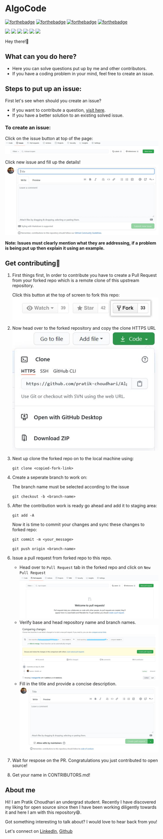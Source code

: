 # AlgoCode
[![forthebadge](https://forthebadge.com/images/badges/built-by-developers.svg)](https://forthebadge.com)
[![forthebadge](https://forthebadge.com/images/badges/built-with-love.svg)](https://forthebadge.com)
[![forthebadge](https://forthebadge.com/images/badges/for-you.svg)](https://forthebadge.com)
[![forthebadge](https://forthebadge.com/images/badges/powered-by-coffee.svg)](https://forthebadge.com)

![](https://img.shields.io/badge/Maintained-Yes-orange)
![](https://img.shields.io/badge/PRs-Accepting-brightgreen)
![](https://img.shields.io/badge/Python-green)
![](https://img.shields.io/badge/Java-blue)
![](https://img.shields.io/badge/C-yellowgreen)
![](https://img.shields.io/badge/C++-blueviolet)

Hey there!👋 

## What can you do here?
* Here you can solve questions put up by me and other contributors.
* If you have a coding problem in your mind, feel free to create an issue.

## Steps to put up an issue:

First let's see when should you create an issue?
* If you want to contribute a question, [visit here](https://github.com/pratik-choudhari/AlgoCode/issues).
* If you have a better solution to an existing solved issue.

### To create an issue:

Click on the issue button at top of the page:
![](images/issues1.JPG)

Click new issue and fill up the details!
![](images/issues2.JPG)

__Note: Issues must clearly mention what they are addressing, if a problem is being put up then explain it using an example.__

## Get contributing🤩

1. First things first, In order to contribute you have to create a Pull Request from your forked repo which is a remote clone of this upstream repository.

    Click this button at the top of screen to fork this repo:
    ![](images/fork_button.jpg)

2. Now head over to the forked repository and copy the clone HTTPS URL
    ![](images/fork_URL.jpg)


3. Next up clone the forked repo on to the local machine using:

    ``git clone <copied-fork-link>``

4. Create a seperate branch to work on:

    The branch name must be selected according to the issue

    ``git checkout -b <branch-name>``

5. After the contribution work is ready go ahead and add it to staging area:

    ``git add -A``

    Now it is time to commit your changes and sync these changes to forked repo:

    ``git commit -m <your_message>``

    ``git push origin <branch-name>`` 


7. Issue a pull request from forked repo to this repo.
    * Head over to `Pull Request` tab in the forked repo and click on `New Pull Request`
        ![](images/pr1.JPG)
    * Verify base and head repository name and branch names.
        ![](images/pr2.jpg)
    * Fill in the title and provide a concise description.
        ![](images/pr3.JPG)
    
8. Wait for respose on the PR. Congratulations you just contributed to open source!

9. Get your name in CONTRIBUTORS.md!

## About me

Hi! I am Pratik Choudhari an undergrad student. Recently I have discovered my liking for open source since then I have been working diligently towards it and here I am with this repository😄.

Got something interesting to talk about? I would love to hear back from you!

Let's connect on [LinkedIn](https://www.linkedin.com/in/pratik-choudhari/), [Github](https://github.com/pratik-choudhari)

